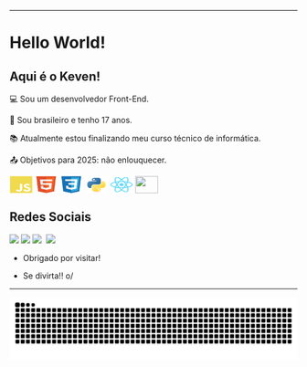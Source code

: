----------------------------------------------------------------------------

# Hello World!

 

## Aqui é o Keven!

 

:computer: Sou um desenvolvedor Front-End.

:house_with_garden: Sou brasileiro e tenho 17 anos.

:books: Atualmente estou finalizando meu curso técnico de informática.

:outbox_tray: Objetivos para 2025: não enlouquecer.

<div>
<img align="center" alt="Rafa-Js" height="30" width="40" src="https://raw.githubusercontent.com/devicons/devicon/master/icons/javascript/javascript-plain.svg">
<img align="center" alt="Rafa-HTML" height="30" width="40" src="https://raw.githubusercontent.com/devicons/devicon/master/icons/html5/html5-original.svg">
<img align="center" alt="Rafa-CSS" height="30" width="40" src="https://raw.githubusercontent.com/devicons/devicon/master/icons/css3/css3-original.svg">
<img align="center" alt="Rafa-Python" height="30" width="40" src="https://raw.githubusercontent.com/devicons/devicon/master/icons/python/python-original.svg">
   <img align="center" alt="Rafa-React" height="30" width="40" src="https://raw.githubusercontent.com/devicons/devicon/master/icons/react/react-original.svg">
<img src="https://cdn.jsdelivr.net/gh/devicons/devicon@latest/icons/nextjs/nextjs-original.svg" height="30" width="40" align="center"/>
</div>

## Redes Sociais

<div>
<a href="https://www.linkedin.com/in/keven-figueiral-049a75269/" target="_blank"><img src="https://img.shields.io/badge/-LinkedIn-%230077B5?style=for-the-badge&logo=linkedin&logoColor=white" target="_blank"></a>
<a href="https://discord.com/invite/idrispukke."><img src="https://img.shields.io/badge/Discord-5865F2?style=for-the-badge&logo=discord&logoColor=white"></a>
<a href="https://bio.link/idrispukke"><img src="https://img.shields.io/badge/bio.link-000000%7D?style=for-the-badge&logo=biolink&logoColor=white"></a>
<a href="https://steamcommunity.com/profiles/76561198396552375"><img src="https://img.shields.io/badge/Steam-000000?style=for-the-badge&logo=steam&logoColor=white" alt=""></a>
<a href="https://open.spotify.com/user/31b5yt7qzivkrpjfx6lu3kmcpkbm?si=Nm4pDqzsROWbj7-sFXqN5g"><img src="https://img.shields.io/badge/Spotify-1ED760?&style=for-the-badge&logo=spotify&logoColor=white"></a>
<a href=""><img src=""></a>
<a href=""><img src=""></a>
</div>

- Obrigado por visitar!

- Se divirta!! o/

----------------------------------------------------------------------------------
<picture>
  <source media="(prefers-color-scheme: dark)" srcset="https://raw.githubusercontent.com/idrispukke/idrispukke/output/github-contribution-grid-snake-dark.svg">
  <source media="(prefers-color-scheme: light)" srcset="https://raw.githubusercontent.com/idrispukke/idrispukke/output/github-contribution-grid-snake.svg">
  <img alt="github contribution grid snake animation" src="https://raw.githubusercontent.com/idrispukke/idrispukke/output/github-contribution-grid-snake.svg">
</picture>
